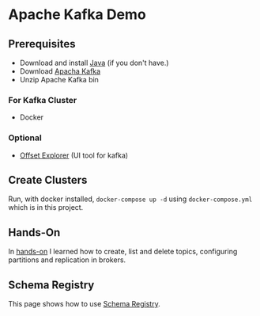 # Apache Kafka Demo

## Prerequisites

- Download and install [Java](https://www.java.com/en/download/manual.jsp) (if you don't have.)
- Download [Apacha Kafka](https://kafka.apache.org/downloads)
- Unzip Apache Kafka bin

### For Kafka Cluster

- Docker

### Optional

- [Offset Explorer](https://www.kafkatool.com/download.html) (UI tool for kafka)

## Create Clusters

Run, with docker installed, `docker-compose up -d` using `docker-compose.yml` which is in this project.

## Hands-On

In [hands-on](./Hands-On.md) I learned how to create, list and delete topics, configuring partitions and replication in brokers.

## Schema Registry

This page shows how to use [Schema Registry](./SchemaRegistry.md).
